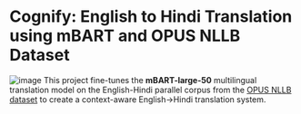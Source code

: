 # Cognify:  English to Hindi Translation using mBART and OPUS NLLB Dataset

![image](https://github.com/user-attachments/assets/d400b503-9c9c-4ebb-a6c6-cab525450d88)
This project fine-tunes the **mBART-large-50** multilingual translation model on the English-Hindi parallel corpus from the [OPUS NLLB dataset](https://object.pouta.csc.fi/OPUS-NLLB/v1/xml/en-hi.xml.gz) to create a context-aware English→Hindi translation system.


